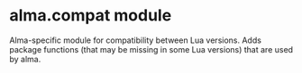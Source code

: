 # alma.compat module

Alma-specific module for compatibility between Lua versions. Adds package
functions (that may be missing in some Lua versions) that are used by alma.
